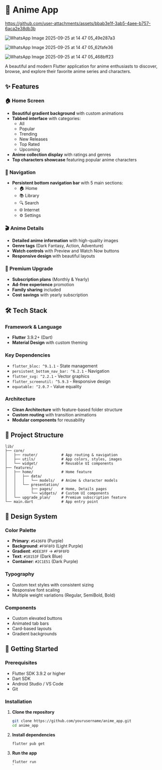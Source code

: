 # 🎌 Anime App

https://github.com/user-attachments/assets/bbab3e1f-3ab5-4aee-b757-6aca2e38db3b

![WhatsApp Image 2025-09-25 at 14 47 05_49e287a3](https://github.com/user-attachments/assets/3094c529-14d9-4b61-8f10-f4a7a0265d15)

![WhatsApp Image 2025-09-25 at 14 47 05_62fafe36](https://github.com/user-attachments/assets/a43a9a34-383e-4e41-85d4-b64858dea98f)

![WhatsApp Image 2025-09-25 at 14 47 05_468bff23](https://github.com/user-attachments/assets/891b5fbf-6567-4ebc-bb50-d8f1f023d2e5)



A beautiful and modern Flutter application for anime enthusiasts to discover, browse, and explore their favorite anime series and characters.

## ✨ Features

### 🏠 **Home Screen**
- **Beautiful gradient background** with custom animations
- **Tabbed interface** with categories:
  - All
  - Popular  
  - Trending
  - New Releases
  - Top Rated
  - Upcoming
- **Anime collection display** with ratings and genres
- **Top characters showcase** featuring popular anime characters

### 📱 **Navigation**
- **Persistent bottom navigation bar** with 5 main sections:
  - 🏠 Home
  - 📚 Library  
  - 🔍 Search
  - 🌐 Internet
  - ⚙️ Settings

### 🎬 **Anime Details**
- **Detailed anime information** with high-quality images
- **Genre tags** (Dark Fantasy, Action, Adventure)
- **Watch controls** with Preview and Watch Now buttons
- **Responsive design** with beautiful layouts

### 💎 **Premium Upgrade**
- **Subscription plans** (Monthly & Yearly)
- **Ad-free experience** promotion
- **Family sharing** included
- **Cost savings** with yearly subscription

## 🛠️ Tech Stack

### **Framework & Language**
- **Flutter** 3.9.2+ (Dart)
- **Material Design** with custom theming

### **Key Dependencies**
- `flutter_bloc: ^9.1.1` - State management
- `persistent_bottom_nav_bar: ^6.2.1` - Navigation
- `flutter_svg: ^2.2.1` - Vector graphics
- `flutter_screenutil: ^5.9.3` - Responsive design
- `equatable: ^2.0.7` - Value equality

### **Architecture**
- **Clean Architecture** with feature-based folder structure
- **Custom routing** with transition animations
- **Modular components** for reusability

## 📁 Project Structure

```
lib/
├── core/
│   ├── router/           # App routing & navigation
│   ├── utils/            # App colors, styles, images
│   └── widget/           # Reusable UI components
├── features/
│   ├── home/             # Home feature
│   │   ├── data/
│   │   │   └── models/   # Anime & character models
│   │   └── presentation/
│   │       ├── pages/    # Home, Details pages
│   │       └── widgets/  # Custom UI components
│   └── upgrade_plan/     # Premium subscription feature
└── main.dart             # App entry point
```

## 🎨 Design System

### **Color Palette**
- **Primary**: `#5436F8` (Purple)
- **Background**: `#F9F8FD` (Light Purple)
- **Gradient**: `#DEE3FF` → `#F9F8FD`
- **Text**: `#18153F` (Dark Blue)
- **Container**: `#2C1E51` (Dark Purple)

### **Typography**
- Custom text styles with consistent sizing
- Responsive font scaling
- Multiple weight variations (Regular, SemiBold, Bold)

### **Components**
- Custom elevated buttons
- Animated tab bars
- Card-based layouts
- Gradient backgrounds

## 🚀 Getting Started

### **Prerequisites**
- Flutter SDK 3.9.2 or higher
- Dart SDK
- Android Studio / VS Code
- Git

### **Installation**

1. **Clone the repository**
   ```bash
   git clone https://github.com/yourusername/anime_app.git
   cd anime_app
   ```

2. **Install dependencies**
   ```bash
   flutter pub get
   ```

3. **Run the app**
   ```bash
   flutter run
   `
